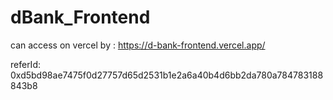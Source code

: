 # dBank_Frontend

can access on vercel by :
https://d-bank-frontend.vercel.app/

referId:
0xd5bd98ae7475f0d27757d65d2531b1e2a6a40b4d6bb2da780a784783188843b8
